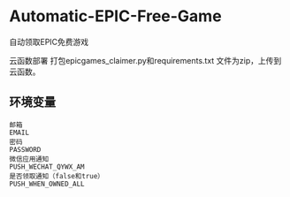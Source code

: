 # Automatic-EPIC-Free-Game
自动领取EPIC免费游戏

云函数部署
打包epicgames_claimer.py和requirements.txt
文件为zip，上传到云函数。

## 环境变量
```
邮箱
EMAIL
密码
PASSWORD
微信应用通知
PUSH_WECHAT_QYWX_AM
是否领取通知（false和true）
PUSH_WHEN_OWNED_ALL
```

